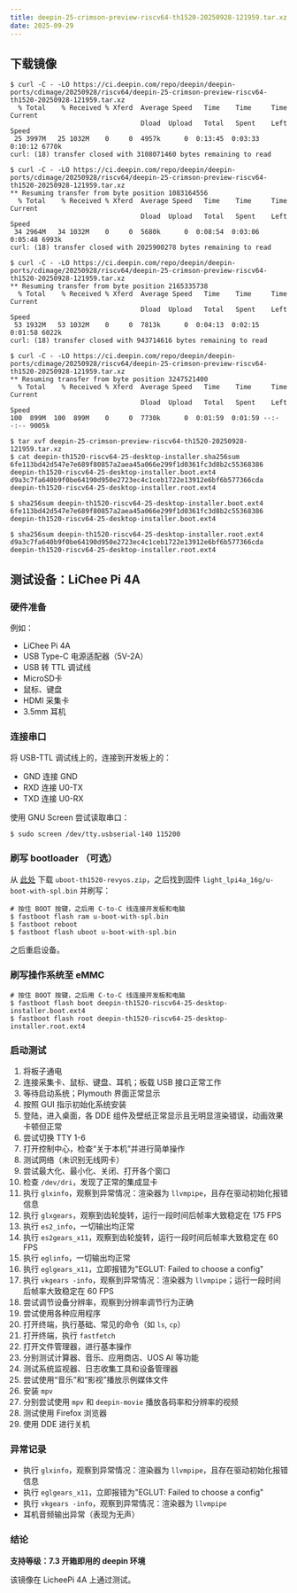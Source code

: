 ```yaml
---
title: deepin-25-crimson-preview-riscv64-th1520-20250928-121959.tar.xz 镜像测试报告
date: 2025-09-29
---
```


## 下载镜像

```
$ curl -C - -LO https://ci.deepin.com/repo/deepin/deepin-ports/cdimage/20250928/riscv64/deepin-25-crimson-preview-riscv64-th1520-20250928-121959.tar.xz
  % Total    % Received % Xferd  Average Speed   Time    Time     Time  Current
                                 Dload  Upload   Total   Spent    Left  Speed
 25 3997M   25 1032M    0     0  4957k      0  0:13:45  0:03:33  0:10:12 6770k
curl: (18) transfer closed with 3108071460 bytes remaining to read

$ curl -C - -LO https://ci.deepin.com/repo/deepin/deepin-ports/cdimage/20250928/riscv64/deepin-25-crimson-preview-riscv64-th1520-20250928-121959.tar.xz
** Resuming transfer from byte position 1083164556
  % Total    % Received % Xferd  Average Speed   Time    Time     Time  Current
                                 Dload  Upload   Total   Spent    Left  Speed
 34 2964M   34 1032M    0     0  5680k      0  0:08:54  0:03:06  0:05:48 6993k
curl: (18) transfer closed with 2025900278 bytes remaining to read

$ curl -C - -LO https://ci.deepin.com/repo/deepin/deepin-ports/cdimage/20250928/riscv64/deepin-25-crimson-preview-riscv64-th1520-20250928-121959.tar.xz
** Resuming transfer from byte position 2165335738
  % Total    % Received % Xferd  Average Speed   Time    Time     Time  Current
                                 Dload  Upload   Total   Spent    Left  Speed
 53 1932M   53 1032M    0     0  7813k      0  0:04:13  0:02:15  0:01:58 6022k
curl: (18) transfer closed with 943714616 bytes remaining to read

$ curl -C - -LO https://ci.deepin.com/repo/deepin/deepin-ports/cdimage/20250928/riscv64/deepin-25-crimson-preview-riscv64-th1520-20250928-121959.tar.xz
** Resuming transfer from byte position 3247521400
  % Total    % Received % Xferd  Average Speed   Time    Time     Time  Current
                                 Dload  Upload   Total   Spent    Left  Speed
100  899M  100  899M    0     0  7730k      0  0:01:59  0:01:59 --:--:-- 9005k

$ tar xvf deepin-25-crimson-preview-riscv64-th1520-20250928-121959.tar.xz
$ cat deepin-th1520-riscv64-25-desktop-installer.sha256sum
6fe113bd42d547e7e689f80857a2aea45a066e299f1d0361fc3d8b2c55368386  deepin-th1520-riscv64-25-desktop-installer.boot.ext4
d9a3c7fa640b9f0be64190d950e2723ec4c1ceb1722e13912e6bf6b577366cda  deepin-th1520-riscv64-25-desktop-installer.root.ext4

$ sha256sum deepin-th1520-riscv64-25-desktop-installer.boot.ext4
6fe113bd42d547e7e689f80857a2aea45a066e299f1d0361fc3d8b2c55368386  deepin-th1520-riscv64-25-desktop-installer.boot.ext4

$ sha256sum deepin-th1520-riscv64-25-desktop-installer.root.ext4
d9a3c7fa640b9f0be64190d950e2723ec4c1ceb1722e13912e6bf6b577366cda  deepin-th1520-riscv64-25-desktop-installer.root.ext4
```

## 测试设备：LiChee Pi 4A

### 硬件准备

例如：

- LiChee Pi 4A
- USB Type-C 电源适配器（5V-2A）
- USB 转 TTL 调试线
- MicroSD卡
- 鼠标、键盘
- HDMI 采集卡
- 3.5mm 耳机

### 连接串口

将 USB-TTL 调试线上的，连接到开发板上的：

 - GND 连接 GND
 - RXD 连接 U0-TX
 - TXD 连接 U0-RX

使用 GNU Screen 尝试读取串口：

```
$ sudo screen /dev/tty.usbserial-140 115200
```

### 刷写 bootloader （可选）

从 [此处](https://github.com/deepin-community/deepin-riscv-kernel/actions/runs/18068114234/artifacts/4123972676) 下载 `uboot-th1520-revyos.zip`，之后找到固件 `light_lpi4a_16g/u-boot-with-spl.bin` 并刷写：

```
# 按住 BOOT 按键，之后用 C-to-C 线连接开发板和电脑
$ fastboot flash ram u-boot-with-spl.bin
$ fastboot reboot
$ fastboot flash uboot u-boot-with-spl.bin
```

之后重启设备。

### 刷写操作系统至 eMMC

```
# 按住 BOOT 按键，之后用 C-to-C 线连接开发板和电脑
$ fastboot flash boot deepin-th1520-riscv64-25-desktop-installer.boot.ext4
$ fastboot flash root deepin-th1520-riscv64-25-desktop-installer.root.ext4
```

### 启动测试

1. 将板子通电
2. 连接采集卡、鼠标、键盘、耳机；板载 USB 接口正常工作
3. 等待启动系统；Plymouth 界面正常显示
4. 按照 GUI 指示初始化系统安装
5. 登陆，进入桌面，各 DDE 组件及壁纸正常显示且无明显渲染错误，动画效果卡顿但正常
6. 尝试切换 TTY 1-6
7. 打开控制中心，检查“关于本机”并进行简单操作
8. 测试网络（未识别无线网卡）
9. 尝试最大化、最小化、关闭、打开各个窗口
10. 检查 `/dev/dri`，发现了正常的集成显卡
11. 执行 `glxinfo`，观察到异常情况：渲染器为 `llvmpipe`，且存在驱动初始化报错信息
12. 执行 `glxgears`，观察到齿轮旋转，运行一段时间后帧率大致稳定在 175 FPS
13. 执行 `es2_info`，一切输出均正常
14. 执行 `es2gears_x11`，观察到齿轮旋转，运行一段时间后帧率大致稳定在 60 FPS
15. 执行 `eglinfo`，一切输出均正常
16. 执行 `eglgears_x11`，立即报错为"EGLUT: Failed to choose a config"
17. 执行 `vkgears -info`，观察到异常情况：渲染器为 `llvmpipe`；运行一段时间后帧率大致稳定在 60 FPS
18. 尝试调节设备分辨率，观察到分辨率调节行为正确
19. 尝试使用各种应用程序
20. 打开终端，执行基础、常见的命令（如 `ls`, `cp`）
21. 打开终端，执行 `fastfetch`
22. 打开文件管理器，进行基本操作
23. 分别测试计算器、音乐、应用商店、UOS AI 等功能
24. 测试系统监视器、日志收集工具和设备管理器
25. 尝试使用“音乐”和“影视”播放示例媒体文件
26. 安装 `mpv`
27. 分别尝试使用 `mpv` 和 `deepin-movie` 播放各码率和分辨率的视频
28. 测试使用 Firefox 浏览器
29. 使用 DDE 进行关机

### 异常记录

- 执行 `glxinfo`，观察到异常情况：渲染器为 `llvmpipe`，且存在驱动初始化报错信息
- 执行 `eglgears_x11`，立即报错为"EGLUT: Failed to choose a config"
- 执行 `vkgears -info`，观察到异常情况：渲染器为 `llvmpipe`
- 耳机音频输出异常（表现为无声）

### 结论

**支持等级：7.3 开箱即用的 deepin 环境**

该镜像在 LicheePi 4A 上通过测试。
